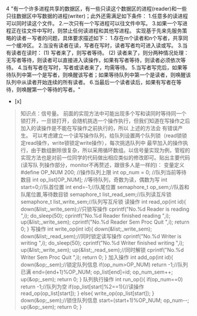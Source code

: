 4
"有一个许多进程共享的数据区，有一些只读这个数据区的进程(reader)和一些只往数据区中写数据的进程(writer)；此外还需满足如下条件：
1.任意多的读进程可以同时读这个文件。 2.一次只有一个写进程可以往文件中写。 3.如果一个写进程正在往文件中写时，则禁止任何读进程和其他写进程。
实现基于先来先服务策略的读者－写者的问题，具体要求描述如下： 1.存在m个读者和n个写者，共享同一个缓冲区。
2.当没有读者在读，写者在写时，读者写者均可进入读或写。 3.当有读者在读时： (1) 写者来了，则写者等待。 (2)
读者来了，则分两种情况处理：无写者等待，则读者可以直接进入读操作，如果有写者等待，则读者必须依次等待。 4.当有写者在写时，写者或读者来了，均需等待。
5.当写者写完后，如果等待队列中第一个是写者，则唤醒该写者；如果等待队列中第一个是读者，则唤醒该队列中从读者开始连续的所有读者。
6.当最后一个读者读后，如果有写者在等待，则唤醒第一个等待的写者。"
- [x]  

> 知识点：信号量。
> 前面的实现方法中可能出现多个写和读同时等待同一个锁打开，一旦锁打开，会随机挑选一个操作执行，但我们知道在写操作之后加入的读操作是不能在写操作之前执行的，所以
> 上述的方法会 有错误产生。 可以考虑建立一个读写操作队列，给队列设置两个队列锁（read锁锁定read操作，write锁锁定write操作），每次挑选队列中
> 最早加入的操作执行，由于数组删除很复杂，所以采用循环数组。以信号量实现为例，管程的实现方法也是对前一位同学的代码做出相应类似的修改即可。贴出主要代码(读写队
> 列操作部分，monitor不再赘述，跟很多人是一样的)： 变量定义 #define OP_NUM 200; //操作队列上限 int op_num = 0;
> //队列当前等待数目 int op_list[OP_NUM]; //等待队列，奇数为读，偶数为写 int start=0;//队首位置 int
> end=-1;//队尾位置 semaphore_t op_sem;//队首和队尾位置,等待数目锁 semaphore_t
> list_read_sem;//队列读互斥锁 semaphore_t list_write_sem;//队列写互斥锁 读操作 int read_op(int
> id){ down(&amp;list;_write_sem);//只锁写操作 cprintf("No.%d Reader is
> reading
> ",i); do_sleep(50); cprintf("No.%d Reader finished reading
> ",i);
> up(&amp;list;_write_sem); cprintf("No.%d Reader Sem Proc Quit
> ",i); return 0;
> } 写操作 int write_op(int id){ down(&amp;list;_write_sem);
> down(&amp;list;_read_sem);//同时锁定读写操作 cprintf("No.%d Writer is writing
> ",i);
> do_sleep(50); cprintf("No.%d Writer finished writing
> ",i);
> up(&amp;list;_write_sem); up(&amp;list;_read_sem);//同时解锁 cprintf("No.%d Writer
> Sem Proc Quit
> ",i); return 0; } 加入操作 int add_op(int id){
> down(&amp;op;_sem);//锁定队列信息 if(op_num>OP_NUM) return -1;//队列已满
> end=(end+1)%OP_NUM; op_list[end]=id; op_num_sem++; up(&amp;op;_sem); return 0;
> } 队列执行操作 int run_op(){ if(op_num==0) return -1;//队列为空
> if(op_list[start]%2==1){//读操作 read_op(op_list[start]); } else{
> write_op(op_list[start]); } down(&amp;op;_sem);//锁住队列信息
> start=(start+1)%OP_NUM; op_num--; up(&amp;op;_sem); return 0; }

